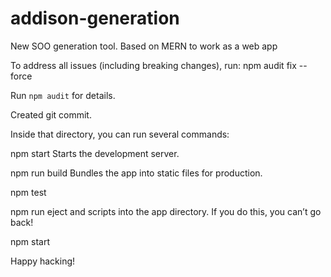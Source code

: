 # addison-generation
New SOO generation tool. Based on MERN to work as  a web app

To address all issues (including breaking changes), run:
  npm audit fix --force

Run `npm audit` for details.

Created git commit.

Inside that directory, you can run several commands:

  npm start
    Starts the development server.

  npm run build
    Bundles the app into static files for production.

  npm test

  npm run eject
    and scripts into the app directory. If you do this, you can’t go back!


  npm start

Happy hacking!
